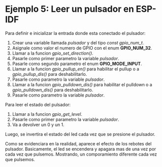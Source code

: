 # Ejemplo 5: Leer un pulsador en ESP-IDF

Para definir e inicializar la entrada donde esta conectado el pulsador:

1. Crear una variable llamada _pulsador_ y del tipo _const gpio_num_t_.
2. Asignale como valor el numero de GPIO con el enum **GPIO_NUM_32**.
3. Llamar a la funcion _gpio_set_direction()_.
4. Pasarle como primer parametro la variable _pulsador_.
5. Pasarle como segundo parametro el enum **GPIO_MODE_INPUT**.
6. Llamar a la funcion _gpio_pullup_en()_ para habilitar el pullup o a _gpio_pullup_dis()_ para deshabilitarlo.
7. Pasarle como parametro la variable _pulsador_.
8. Llamar a la funcion _gpio_pulldown_dis()_ para habilitar el pulldown o a _gpio_pulldown_dis()_ para deshabilitarlo.
9. Pasarle como parametro la variable _pulsador_.

Para leer el estado del pulsador:

1. Llamar a la funcion _gpio_get_level_.
2. Pasarle como primer parametro la variable _pulsador_.
3. Va a devolver un 0 y un 1.

Luego, se invertira el estado del led cada vez que se presione el pulsador.

Como se evidenciara en la realidad, aparece el efecto de los rebotes del pulsador. Basicamente, el led se encendera y apagara mas de una vez por cada vez que pulsemos. Mostrando, un comporamiento diferente cada vez que pulsemos.

